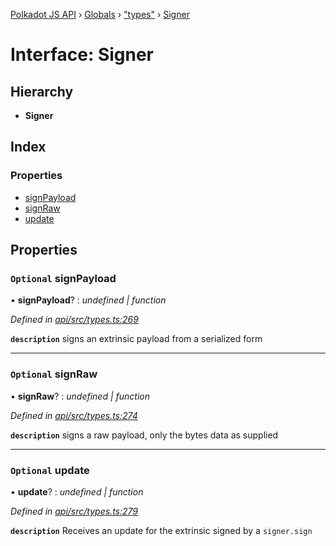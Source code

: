 [Polkadot JS API](../README.md) › [Globals](../globals.md) › ["types"](../modules/_types_.md) › [Signer](_types_.signer.md)

# Interface: Signer

## Hierarchy

* **Signer**

## Index

### Properties

* [signPayload](_types_.signer.md#optional-signpayload)
* [signRaw](_types_.signer.md#optional-signraw)
* [update](_types_.signer.md#optional-update)

## Properties

### `Optional` signPayload

• **signPayload**? : *undefined | function*

*Defined in [api/src/types.ts:269](https://github.com/polkadot-js/api/blob/7b37cc79a3/packages/api/src/types.ts#L269)*

**`description`** signs an extrinsic payload from a serialized form

___

### `Optional` signRaw

• **signRaw**? : *undefined | function*

*Defined in [api/src/types.ts:274](https://github.com/polkadot-js/api/blob/7b37cc79a3/packages/api/src/types.ts#L274)*

**`description`** signs a raw payload, only the bytes data as supplied

___

### `Optional` update

• **update**? : *undefined | function*

*Defined in [api/src/types.ts:279](https://github.com/polkadot-js/api/blob/7b37cc79a3/packages/api/src/types.ts#L279)*

**`description`** Receives an update for the extrinsic signed by a `signer.sign`
